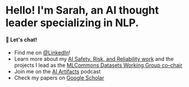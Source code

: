 # Hello! I'm Sarah, an AI thought leader specializing in NLP.

#### 🤖 Let's chat!

- Find me on [@LinkedIn](https://www.linkedin.com/in/sarahluger/)!
- Learn more about my [AI Safety, Risk, and Reliability work](https://mlcommons.org/ailuminate/) and the projects I lead as the [MLCommons Datasets Working Group co-chair](https://mlcommons.org/2025/01/new-unsupervised-peoples-speech/) 
- Join me on the [AI Artifacts](https://www.aiartifacts.net/) podcast
- Check my papers on [Google Scholar](https://scholar.google.com/citations?hl=en&view_op=list_works&gmla=AOAOcb2tdP_8Gpe-4ms8PqBVKRf3AGM5XFEACZ7B1o_CXp9XiWs_u-rdWYtcjMUVtPGl56wfnHmLo1U8N3fo62cwVFxR&user=d087F1YAAAAJ)

